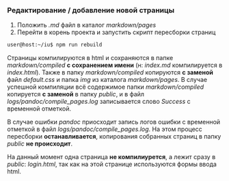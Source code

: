 ### Редактирование / добавление новой страницы

1. Положить *.md* файл в каталог *markdown/pages*
2. Перейти в корень проекта и запустить скрипт пересборки страниц
```bash
user@host:~/iu$ npm run rebuild
```

Страницы компилируются в html и сохраняются в папке *markdown/compiled* **с сохранением имени** (н: *index.md* компилируется в *index.html*). Также в папку *markdown/compiled* копируются **с заменой** файл *default.css* и папка *img* из каталога *markdown/pages*. В случае успешной компиляции всё содержимое папки *markdown/compiled* копируется **с заменой** в папку *public*, и в файл *logs/pandoc/compile_pages.log* записывается слово *Success* с временной отметкой.

В случае ошибки *pandoc* приосходит запись логов ошибки с временной отметкой в файл *logs/pandoc/compile_pages.log*. На этом процесс пересборки **останавливается**, копирования собранных страниц в папку *public* **не происходит**.

На данный момент одна страница **не компилиурется**, а лежит сразу в *public*: *login.html*, так как на этой странице используются формы ввода html.